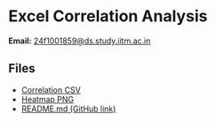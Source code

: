 # Excel Correlation Analysis

**Email:** 24f1001859@ds.study.iitm.ac.in  

## Files  
- [Correlation CSV](https://raw.githubusercontent.com/Atharva170505/TDSGA7/main/Excel/correlation.csv)  
- [Heatmap PNG](https://raw.githubusercontent.com/Atharva170505/TDSGA7/main/Excel/heatmap.png)  
- [README.md (GitHub link)](https://github.com/Atharva170505/TDSGA7/blob/main/Excel/README.md)  

